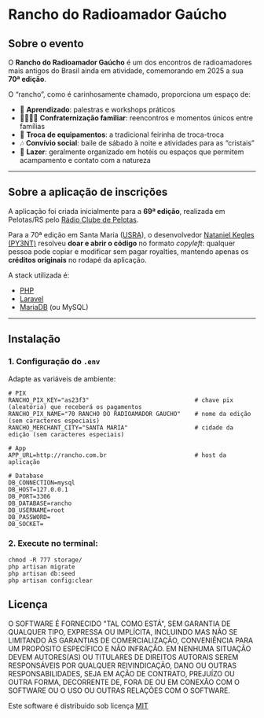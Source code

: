 # Rancho do Radioamador Gaúcho

## Sobre o evento
O **Rancho do Radioamador Gaúcho** é um dos encontros de radioamadores mais antigos do Brasil ainda em atividade, comemorando em 2025 a sua **70ª edição**.  

O “rancho”, como é carinhosamente chamado, proporciona um espaço de:

- 📡 **Aprendizado**: palestras e workshops práticos  
- 👨‍👩‍👧‍👦 **Confraternização familiar**: reencontros e momentos únicos entre famílias  
- 🔧 **Troca de equipamentos**: a tradicional feirinha de troca-troca  
- 🎶 **Convívio social**: baile de sábado à noite e atividades para as “cristais”  
- 🌲 **Lazer**: geralmente organizado em hotéis ou espaços que permitem acampamento e contato com a natureza  

---

## Sobre a aplicação de inscrições
A aplicação foi criada inicialmente para a **69ª edição**, realizada em Pelotas/RS pelo [Rádio Clube de Pelotas](https://py3rcp.org/).  

Para a 70ª edição em Santa Maria ([USRA](https://py3ur.blogspot.com/)), o desenvolvedor [Nataniel Kegles (PY3NT)](https://www.kegles.com.br/contrate) resolveu **doar e abrir o código** no formato *copyleft*: qualquer pessoa pode copiar e modificar sem pagar royalties, mantendo apenas os **créditos originais** no rodapé da aplicação.

A stack utilizada é:
- [PHP](https://php.net/)  
- [Laravel](https://laravel.com/)  
- [MariaDB](https://mariadb.org/) (ou MySQL)  

---

## Instalação

### 1. Configuração do `.env`
Adapte as variáveis de ambiente:

```env
# PIX
RANCHO_PIX_KEY="as23f3"                              # chave pix (aleatória) que receberá os pagamentos
RANCHO_PIX_NAME="70 RANCHO DO RADIOAMADOR GAUCHO"    # nome da edição (sem caracteres especiais)
RANCHO_MERCHANT_CITY="SANTA MARIA"                   # cidade da edição (sem caracteres especiais)

# App
APP_URL=http://rancho.com.br                         # host da aplicação

# Database
DB_CONNECTION=mysql
DB_HOST=127.0.0.1
DB_PORT=3306
DB_DATABASE=rancho
DB_USERNAME=root
DB_PASSWORD=
DB_SOCKET=
```

### 2. Execute no terminal:

```shell
chmod -R 777 storage/
php artisan migrate
php artisan db:seed
php artisan config:clear
```

## Licença

O SOFTWARE É FORNECIDO "TAL COMO ESTÁ", SEM GARANTIA DE QUALQUER TIPO, EXPRESSA OU IMPLÍCITA, INCLUINDO MAS NÃO SE LIMITANDO ÀS GARANTIAS DE COMERCIALIZAÇÃO, CONVENIÊNCIA PARA UM PROPÓSITO ESPECÍFICO E NÃO INFRAÇÃO. EM NENHUMA SITUAÇÃO DEVEM AUTORES(AS) OU TITULARES DE DIREITOS AUTORAIS SEREM RESPONSÁVEIS POR QUALQUER REIVINDICAÇÃO, DANO OU OUTRAS RESPONSABILIDADES, SEJA EM AÇÃO DE CONTRATO, PREJUÍZO OU OUTRA FORMA, DECORRENTE DE, FORA DE OU EM CONEXÃO COM O SOFTWARE OU O USO OU OUTRAS RELAÇÕES COM O SOFTWARE.

Este software é distribuido sob licença [MIT](https://opensource.org/license/mit)
